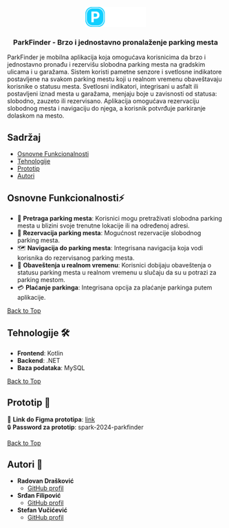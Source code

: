 <div align="center">
  <!-- You are encouraged to replace this logo with your own! Otherwise you can also remove it. -->
  <img src="./docs/images/PFinder.png" alt="logo" width="140"  height="auto" />
  <br/>

  <h3><b>ParkFinder - Brzo i jednostavno pronalaženje parking mesta</b></h3>
</div>

ParkFinder je mobilna aplikacija koja omogućava korisnicima da brzo i jednostavno pronađu i rezervišu slobodna parking mesta na gradskim ulicama i u garažama. Sistem koristi pametne senzore i svetlosne indikatore postavljene na svakom parking mestu koji u realnom vremenu obaveštavaju korisnike o statusu mesta. Svetlosni indikatori, integrisani u asfalt ili postavljeni iznad mesta u garažama, menjaju boje u zavisnosti od statusa: slobodno, zauzeto ili rezervisano. Aplikacija omogućava rezervaciju slobodnog mesta i navigaciju do njega, a korisnik potvrđuje parkiranje dolaskom na mesto.

## Sadržaj

- [Osnovne Funkcionalnosti](#osnovne-funkcionalnosti)
- [Tehnologije](#tehnologije-️)
- [Prototip](#prototip-)
- [Autori](#autori-)

## Osnovne Funkcionalnosti⚡

- 🚗 **Pretraga parking mesta**: Korisnici mogu pretraživati slobodna parking mesta u blizini svoje trenutne lokacije ili na određenoj adresi.
- 📅 **Rezervacija parking mesta**: Mogućnost rezervacije slobodnog parking mesta.
- 🗺️ **Navigacija do parking mesta**: Integrisana navigacija koja vodi korisnika do rezervisanog parking mesta.
- 🔔 **Obaveštenja u realnom vremenu**: Korisnici dobijaju obaveštenja o statusu parking mesta u realnom vremenu u slučaju da su u potrazi za parking mestom.
- 💳 **Plaćanje parkinga**: Integrisana opcija za plaćanje parkinga putem aplikacije.

[Back to Top](#sadržaj)

## Tehnologije 🛠️

- **Frontend**: Kotlin
- **Backend**: .NET
- **Baza podataka**: MySQL

[Back to Top](#sadržaj)

## Prototip 📱

:link: **Link do Figma prototipa**: [link](https://www.figma.com/proto/xXv5mbWfKTTxSLpWvze5JW/Park-Finder-Prototip?node-id=58-407&node-type=canvas&t=6acenGwvyjv9ePPf-1&scaling=scale-down&content-scaling=fixed&page-id=0%3A1&starting-point-node-id=58%3A407&share=1)  
:lock: **Password za prototip**: spark-2024-parkfinder

[Back to Top](#sadržaj)

## Autori 👥

- **Radovan Drašković**
  - [GitHub profil](https://github.com/Drashko73)
- **Srđan Filipović**
  - [GitHub profil](https://github.com/Srkii)
- **Stefan Vučićević**
  - [GitHub profil](https://github.com/Fuca255)
